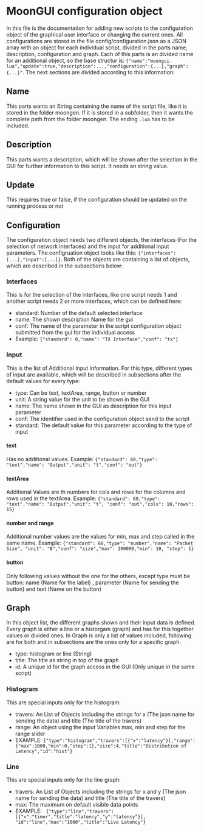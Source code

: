 # MoonGUI configuration object
In this file is the documentation for adding new scripts to the configuration object of the graphical user interface or changing the current ones.
All configurations are stored in the file config/configuration.json as a JSON array with an object for each individual script, divided in the parts name, description, configuration and graph.
 Each of this parts is an divided name for an additional object, so the base structur is:
 `{"name":"moongui-lua","update":true,"description":...,"configuration":{...},"graph":{...}"`. The next sections are divided according to this information:
 
## Name
 This parts wants an String containing the name of the script file, like it is stored in the folder moongen. If it is stored in a subfolder, then it wants the
 complete path from the folder moongen. The ending `.lua` has to be included.
## Description
 This parts wants a description, which will be shown after the selection in the GUI for further information to this script. It needs an string value.
## Update
 This requires true or false, if the configuration should be updated on the running process or not 
## Configuration
 The configuration object needs two different objects, the interfaces (For the selection of network interfaces) and the input for additional input parameters. The configruation object looks like this:
 `{"interfaces":[...],"input":[...]}`. Both of the objects are containing a list of objects, which are described in the subsections below:
### Interfaces
 This is for the selection of the interfaces, like one script needs 1 and another script needs 2 or more interfaces, which can be defined here:
 + standard: Number of the default selected interface
 + name: The shown description Name for the gui
 + conf: The name of the parameter in the script configuration object submitted from the gui for the individual access
 + Example: `{"standard": 0,"name": "TX Interface","conf": "tx"}`
 
 ### Input
 This is the list of Additional Input Information. For this type, different types of input are available, which will be described in subsections after the default 
 values for every type:
 + type: Can be text, textArea, range, button or number
 + unit: A string value for the unit to be shown in the GUI
 + name: The name shown in the GUI as description for this input parameter
 + conf: The identifier used in the configuration object send to the script
 + standard: The default value for this parameter according to the type of input
 
 #### text
 Has no additional values. Example: `{"standard": 60,"type": "text","name": "Output","unit": "t","conf": "out"}`
 #### textArea
 Additional Values are th numbers for cols and rows for the columns and rows used in the textArea. Example: `{"standard": 60,"type": "text","name": "Output","unit": "t",
"conf": "out","cols": 10,"rows": 15}`

 #### number and range
 Additional number values are the values for min, max and step called in the same name. Example: `{"standard": 60,"type": "number","name": "Packet Size",
"unit": "B","conf": "size","max": 100000,"min": 10, "step": 1}`

 #### button
 Only following values without the one for the others, except type must be button: name (Name for the label) , parameter (Name for sending the button) and text (Name on the button)
 
 ## Graph
 In this object list, the different graphs shown and their input data is defined. Every graph is either a line or a historgam (graph) and has for this together
 values or divided ones. In Graph is only a list of values included, following are for both and in subsections are the ones only for a specific graph.
 + type: histogram or line (String)
 + title: The title as string in top of the graph
 + id: A unique id for the graph access in the GUI (Only unique in the same script)

 ### Histogram
 This are special inputs only for the histogram: 
 + travers: An List of Objects including the strings for x (The json name for sending the data) and title (The title of the travers)
 + range: An object using the input Variables max, min and step for the range slider
 + EXAMPLE: `{"type":"histogram","travers":[{"x":"latency"}],"range":{"max":1000,"min":0,"step":1},"size":4,"title":"Distribution of Latency","id":"hist"}`

 ### Line
  This are special inputs only for the line graph: 
  + travers: An List of Objects including the strings for x and y (The json name for sending the data) and title (The title of the travers)
  + max: The maximum on default visible data points
  + EXAMPLE: ` {"type":"line","travers":[{"x":"timer","title":"latency","y":"latency"}], "id":"line","max":"1000","title":"Live Latency"}`
